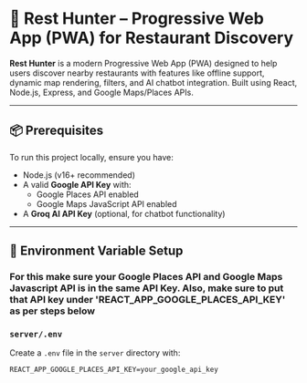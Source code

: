# 🧭 Rest Hunter – Progressive Web App (PWA) for Restaurant Discovery

**Rest Hunter** is a modern Progressive Web App (PWA) designed to help users discover nearby restaurants with features like offline support, dynamic map rendering, filters, and AI chatbot integration. Built using React, Node.js, Express, and Google Maps/Places APIs.

---

## 📦 Prerequisites

To run this project locally, ensure you have:

- Node.js (v16+ recommended)
- A valid **Google API Key** with:
  - Google Places API enabled
  - Google Maps JavaScript API enabled
- A **Groq AI API Key** (optional, for chatbot functionality)

---

## 🔐 Environment Variable Setup

### For this make sure your Google Places API and Google Maps Javascript API is in the same API Key. Also, make sure to put that API key under 'REACT_APP_GOOGLE_PLACES_API_KEY' as per steps below

### `server/.env`

Create a `.env` file in the `server` directory with:

```env
REACT_APP_GOOGLE_PLACES_API_KEY=your_google_api_key
